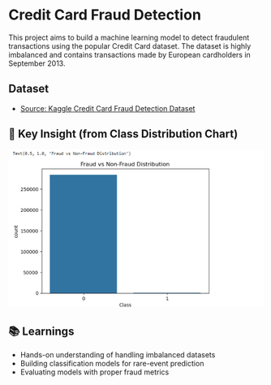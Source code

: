 # Credit Card Fraud Detection

This project aims to build a machine learning model to detect fraudulent transactions using the popular Credit Card dataset. The dataset is highly imbalanced and contains transactions made by European cardholders in September 2013. 

##  Dataset

- [Source: Kaggle Credit Card Fraud Detection Dataset](https://www.kaggle.com/datasets/mlg-ulb/creditcardfraud)

## 📌 Key Insight (from Class Distribution Chart)

![Fraud vs Non-Fraud Distribution](<https://github.com/Kenjale15/codex-techno/blob/main/07%20Fraud%20Detection/Fraud%20VS%20non%20Fraud%20dectection.png>)

## 📚 Learnings

- Hands-on understanding of handling imbalanced datasets
- Building classification models for rare-event prediction
- Evaluating models with proper fraud metrics



